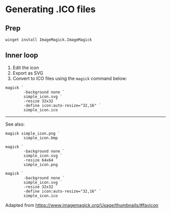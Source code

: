 # Generating .ICO files

## Prep

```pwsh
winget install ImageMagick.ImageMagick
```

## Inner loop

1. Edit the icon
2. Export as SVG
3. Convert to ICO files using the `magick` command below:

```
magick `
        -background none `
        simple_icon.svg `
        -resize 32x32 `
        -define icon:auto-resize="32,16" `
        simple_icon.ico
```

---

See also:

```
magick simple_icon.png `
        simple_icon.bmp
```

```pwsh
magick `
        -background none `
        simple_icon.svg `
        -resize 64x64 `
        simple_icon.png
```

```
magick `
        -background none `
        simple_icon.svg `
        -resize 32x32 `
        -define icon:auto-resize="32,16" `
        simple_icon.ico
```

Adapted from https://www.imagemagick.org/Usage/thumbnails/#favicon